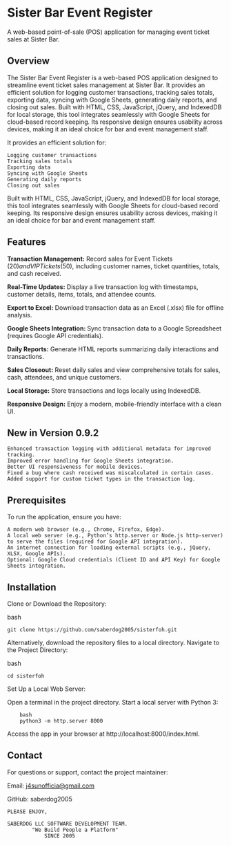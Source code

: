 <h1>Sister Bar Event Register</h1>


A web-based point-of-sale (POS) application for managing event ticket sales at Sister Bar.

<h2>Overview</h2>
The Sister Bar Event Register is a web-based POS application designed to streamline event ticket sales management at Sister Bar. It provides an efficient solution for logging customer transactions, tracking sales totals, exporting data, syncing with Google Sheets, generating daily reports, and closing out sales. Built with HTML, CSS, JavaScript, jQuery, and IndexedDB for local storage, this tool integrates seamlessly with Google Sheets for cloud-based record keeping. Its responsive design ensures usability across devices, making it an ideal choice for bar and event management staff.

It provides an efficient solution for:

    Logging customer transactions
    Tracking sales totals
    Exporting data
    Syncing with Google Sheets
    Generating daily reports
    Closing out sales

Built with HTML, CSS, JavaScript, jQuery, and IndexedDB for local storage, this tool integrates seamlessly with Google Sheets for cloud-based record keeping. Its responsive design ensures usability across devices, making it an ideal choice for bar and event management staff.

<h2>Features</h2>

<b>Transaction Management:</b> Record sales for Event Tickets ($20) and VIP Tickets ($50), including customer names, ticket quantities, totals, and cash received.

<b>Real-Time Updates:</b> Display a live transaction log with timestamps, customer details, items, totals, and attendee counts.

<b>Export to Excel:</b> Download transaction data as an Excel (.xlsx) file for offline analysis.

<b>Google Sheets Integration: </b>Sync transaction data to a Google Spreadsheet (requires Google API credentials).

<b>Daily Reports:</b> Generate HTML reports summarizing daily interactions and transactions.

<b>Sales Closeout:</b> Reset daily sales and view comprehensive totals for sales, cash, attendees, and unique customers.

<b>Local Storage:</b> Store transactions and logs locally using IndexedDB.

<b>Responsive Design:</b> Enjoy a modern, mobile-friendly interface with a clean UI.



<h2>New in Version 0.9.2</h2>

    Enhanced transaction logging with additional metadata for improved tracking.
    Improved error handling for Google Sheets integration.
    Better UI responsiveness for mobile devices.
    Fixed a bug where cash received was miscalculated in certain cases.
    Added support for custom ticket types in the transaction log.

<h2>Prerequisites</h2>
To run the application, ensure you have:

    A modern web browser (e.g., Chrome, Firefox, Edge).
    A local web server (e.g., Python’s http.server or Node.js http-server) to serve the files (required for Google API integration).
    An internet connection for loading external scripts (e.g., jQuery, XLSX, Google APIs).
    Optional: Google Cloud credentials (Client ID and API Key) for Google Sheets integration.

<h2>Installation</h2>

   Clone or Download the Repository:
   
   bash

    git clone https://github.com/saberdog2005/sisterfoh.git

  Alternatively, download the repository files to a local directory.
  Navigate to the Project Directory:

  bash
  
    cd sisterfoh

  Set Up a Local Web Server:
  
  Open a terminal in the project directory.
  Start a local server with Python 3:
  
        bash
        python3 -m http.server 8000
  Access the app in your browser at http://localhost:8000/index.html.

<h2>Contact</h2>
For questions or support, contact the project maintainer:

Email: j4sunofficia@gmail.com

GitHub: saberdog2005

    PLEASE ENJOY,

    SABERDOG LLC SOFTWARE DEVELOPMENT TEAM.
            "We Build People a Platform"
                SINCE 2005
  
